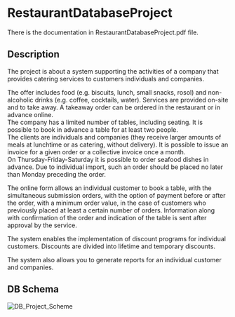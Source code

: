 # RestaurantDatabaseProject

There is the documentation in RestaurantDatabaseProject.pdf file.

## Description
  The project is about a system supporting the activities of a company that provides catering services to customers
individuals and companies.  


  The offer includes food (e.g. biscuits, lunch, small snacks, rosol) and non-alcoholic drinks (e.g. coffee, cocktails, water).
Services are provided on-site and to take away. A takeaway order can be ordered in the restaurant or
in advance online.  
  The company has a limited number of tables, including seating. It is possible to book in advance
a table for at least two people.  
  The clients are individuals and companies (they receive larger amounts of meals at lunchtime or as catering, without
delivery). It is possible to issue an invoice for a given order or a collective invoice once a month.  
  On Thursday-Friday-Saturday it is possible to order seafood dishes in advance.
Due to individual import, such an order should be placed no later than Monday
preceding the order.  


  The online form allows an individual customer to book a table, with the simultaneous submission
orders, with the option of payment before or after the order, with a minimum order value,
in the case of customers who previously placed at least a certain number of orders. Information along with
confirmation of the order and indication of the table is sent after approval by the service.  


  The system enables the implementation of discount programs for individual customers. Discounts are divided into lifetime and temporary discounts.  

  The system also allows you to generate reports for an individual customer
and companies.  

## DB Schema
![DB_Project_Scheme](https://user-images.githubusercontent.com/92322072/158482840-45719c95-8199-4983-924e-25a2a7b01b68.png)

